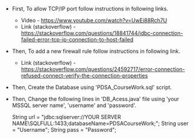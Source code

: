 * First, To allow TCP/IP port follow instructions in following links.

     * Video - https://www.youtube.com/watch?v=UwEi88Rch7U
     * Link (stackoverflow) - https://stackoverflow.com/questions/18841744/jdbc-connection-failed-error-tcp-ip-connection-to-host-failed
          

* Then, To add a new firewall rule follow instructions in following link.

     * Link (stackoverflow) - https://stackoverflow.com/questions/24592717/error-connection-refused-connect-verify-the-connection-properties
     

* Then, Create the Database using 'PDSA_CourseWork.sql' script.


* Then, Change the following lines in 'DB_Acess.java' file using 'your MSSQL server name', 'username' and 'password'.

     String url = "jdbc:sqlserver://YOUR SERVER NAME\\SQLFULL:1433;databaseName=PDSACourseWork;";
     String user = "Username";
     String pass = "Password";
     
     
